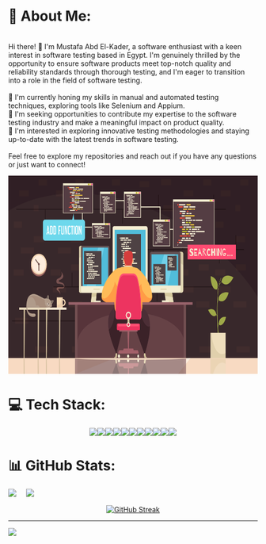 # 💫 About Me:
<br>Hi there! 👋 I'm Mustafa Abd El-Kader, a software enthusiast with a keen interest in software testing based in Egypt. I'm genuinely thrilled by the opportunity to ensure software products meet top-notch quality and reliability standards through thorough testing, and I'm eager to transition into a role in the field of software testing.<br><br>🌱 I'm currently honing my skills in manual and automated testing techniques, exploring tools like Selenium and Appium.<br>💼 I'm seeking opportunities to contribute my expertise to the software testing industry and make a meaningful impact on product quality.<br>🔭 I'm interested in exploring innovative testing methodologies and staying up-to-date with the latest trends in software testing.<br><br>Feel free to explore my repositories and reach out if you have any questions or just want to connect!

<p align="center">
<img src='https://github.com/JustMustafa2/JustMustafa2/blob/main/Image.jpg' style="height: 400px;"/>
</p>



# 💻 Tech Stack:

<div style="display: flex; justify-content: center; flex-wrap: wrap;">
    <img src="https://img.shields.io/badge/c-%2300599C.svg?style=for-the-badge&logo=c&logoColor=white" />
    <img src="https://img.shields.io/badge/c++-%2300599C.svg?style=for-the-badge&logo=c%2B%2B&logoColor=white" />
    <img src="https://img.shields.io/badge/java-%23ED8B00.svg?style=for-the-badge&logo=openjdk&logoColor=white" />
    <img src="https://img.shields.io/badge/python-3670A0?style=for-the-badge&logo=python&logoColor=ffdd54" />
</br>
    <img src="https://img.shields.io/badge/node.js-6DA55F?style=for-the-badge&logo=node.js&logoColor=white" />
    <img src="https://img.shields.io/badge/jenkins-%232C5263.svg?style=for-the-badge&logo=jenkins&logoColor=white" />
    <img src="https://img.shields.io/badge/mysql-%2300000f.svg?style=for-the-badge&logo=mysql&logoColor=white" />
    <img src="https://img.shields.io/badge/postgres-%23316192.svg?style=for-the-badge&logo=postgresql&logoColor=white" />
    <img src="https://img.shields.io/badge/jira-%230A0FFF.svg?style=for-the-badge&logo=jira&logoColor=white" />
    <img src="https://img.shields.io/badge/Postman-FF6C37?style=for-the-badge&logo=postman&logoColor=white" />
    <img src="https://img.shields.io/badge/Notion-%23000000.svg?style=for-the-badge&logo=notion&logoColor=white" />
</div>


# 📊 GitHub Stats:


<div class='container'>
<img style="height: auto; width: 55%;" class="img" src="https://github-readme-stats.vercel.app/api?username=JustMustafa2&theme=dark&hide_border=false&include_all_commits=false&count_private=false" />
&nbsp;
&nbsp;
<img style="height: auto; width: 40%;" class="img" src="https://github-readme-stats.vercel.app/api/top-langs/?username=JustMustafa2&theme=dark&hide_border=false&include_all_commits=false&count_private=false&layout=compact" /></div>
</div>


<p align="center">
   <a href="https://git.io/streak-stats"><img src="http://github-readme-streak-stats.herokuapp.com?user=JustMustafa2&theme=dark&type=png" alt="GitHub Streak" /></a>
</p>


---
[![](https://visitcount.itsvg.in/api?id=JustMustafa2&icon=0&color=0)](https://visitcount.itsvg.in)

